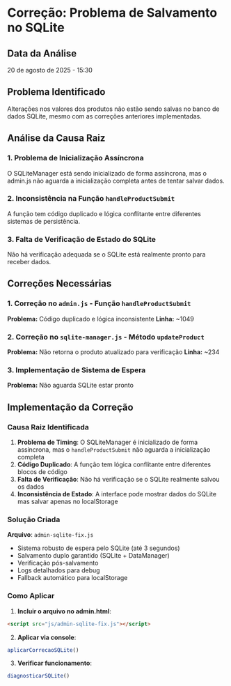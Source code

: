 # Correção: Problema de Salvamento no SQLite

## Data da Análise
20 de agosto de 2025 - 15:30

## Problema Identificado
Alterações nos valores dos produtos não estão sendo salvas no banco de dados SQLite, mesmo com as correções anteriores implementadas.

## Análise da Causa Raiz

### 1. Problema de Inicialização Assíncrona
O SQLiteManager está sendo inicializado de forma assíncrona, mas o admin.js não aguarda a inicialização completa antes de tentar salvar dados.

### 2. Inconsistência na Função `handleProductSubmit`
A função tem código duplicado e lógica conflitante entre diferentes sistemas de persistência.

### 3. Falta de Verificação de Estado do SQLite
Não há verificação adequada se o SQLite está realmente pronto para receber dados.

## Correções Necessárias

### 1. Correção no `admin.js` - Função `handleProductSubmit`
**Problema:** Código duplicado e lógica inconsistente
**Linha:** ~1049

### 2. Correção no `sqlite-manager.js` - Método `updateProduct`
**Problema:** Não retorna o produto atualizado para verificação
**Linha:** ~234

### 3. Implementação de Sistema de Espera
**Problema:** Não aguarda SQLite estar pronto

## Implementação da Correção

### Causa Raiz Identificada

1. **Problema de Timing**: O SQLiteManager é inicializado de forma assíncrona, mas o `handleProductSubmit` não aguarda a inicialização completa
2. **Código Duplicado**: A função tem lógica conflitante entre diferentes blocos de código
3. **Falta de Verificação**: Não há verificação se o SQLite realmente salvou os dados
4. **Inconsistência de Estado**: A interface pode mostrar dados do SQLite mas salvar apenas no localStorage

### Solução Criada

**Arquivo**: `admin-sqlite-fix.js`
- Sistema robusto de espera pelo SQLite (até 3 segundos)
- Salvamento duplo garantido (SQLite + DataManager)
- Verificação pós-salvamento
- Logs detalhados para debug
- Fallback automático para localStorage

### Como Aplicar

1. **Incluir o arquivo no admin.html**:
```html
<script src="js/admin-sqlite-fix.js"></script>
```

2. **Aplicar via console**:
```javascript
aplicarCorrecaoSQLite()
```

3. **Verificar funcionamento**:
```javascript
diagnosticarSQLite()
```